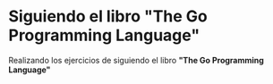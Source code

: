 # Siguiendo el libro "The Go Programming Language"

Realizando los ejercicios de siguiendo el libro **"The Go Programming Language"**